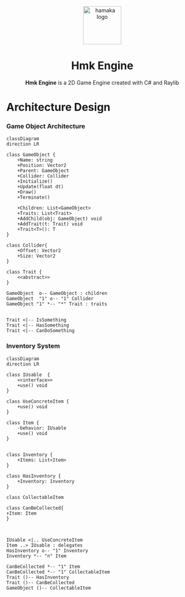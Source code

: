 <div align="center">
	<img src="https://www.hamaka.dev/images/hamaka.svg" alt="hamaka logo" width="100" />

  <h1 align="center">Hmk Engine</h1>
  <p><strong>Hmk Engine</strong> is a 2D Game Engine created with C# and Raylib</p>
</div>

# Architecture Design

### Game Object Architecture

```mermaid
classDiagram
direction LR

class GameObject {
    +Name: string
    +Position: Vector2
    +Parent: GameObject
    +Collider: Collider
    +Initialize()
    +Update(float dt)
    +Draw()
    +Terminate()

    +Children: List<GameObject>
    +Traits: List<Trait>
    +AddChild(obj: GameObject) void
    +AddTrait(t: Trait) void
    +Trait<T>(): T
}

class Collider{
    +Offset: Vector2
    +Size: Vector2
}

class Trait {
    <<abstract>>
}

GameObject  o-- GameObject : children
GameObject  "1" o-- "1" Collider
GameObject "1" *-- "*" Trait : traits


Trait <|-- IsSomething
Trait <|-- HasSomething
Trait <|-- CanDoSomething
```

### Inventory System

```mermaid
classDiagram
direction LR

class IUsable  {
    <<interface>>
    +use() void
}

class UseConcreteItem {
    +use() void
}

class Item {
    -behavior: IUsable
    +use() void
}


class Inventory {
    +Items: List<Item>
}

class HasInventory {
    +Inventory: Inventory
}

class CollectableItem

class CanBeCollected{
+Item: Item
}



IUsable <|.. UseConcreteItem
Item ..> IUsable : delegates
HasInventory o-- "1" Inventory
Inventory *-- "n" Item

CanBeCollected *-- "1" Item
CanBeCollected *-- "1" CollectableItem
Trait ()-- HasInventory
Trait ()-- CanBeCollected
GameObject ()-- CollectableItem
```
